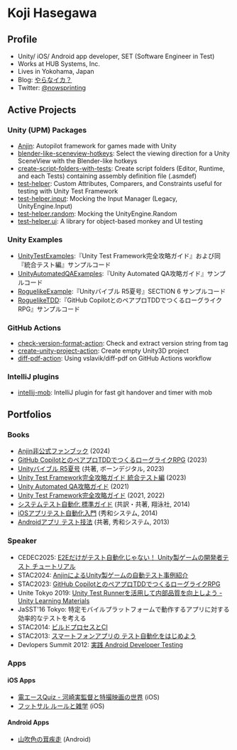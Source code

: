 # Koji Hasegawa



## Profile

- Unity/ iOS/ Android app developer, SET (Software Engineer in Test)
- Works at HUB Systems, Inc.
- Lives in Yokohama, Japan
- Blog: [やらなイカ？](https://www.nowsprinting.com/)
- Twitter: [@nowsprinting](https://twitter.com/nowsprinting)



## Active Projects

### Unity (UPM) Packages

- [Anjin](https://github.com/DeNA/Anjin): Autopilot framework for games made with Unity
- [blender-like-sceneview-hotkeys](https://github.com/nowsprinting/blender-like-sceneview-hotkeys): Select the viewing direction for a Unity SceneView with the Blender-like hotkeys
- [create-script-folders-with-tests](https://github.com/nowsprinting/create-script-folders-with-tests): Create script folders (Editor, Runtime, and each Tests) containing assembly definition file (.asmdef)
- [test-helper](https://github.com/nowsprinting/test-helper): Custom Attributes, Comparers, and Constraints useful for testing with Unity Test Framework
- [test-helper.input](https://github.com/nowsprinting/test-helper.input): Mocking the Input Manager (Legacy, UnityEngine.Input)
- [test-helper.random](https://github.com/nowsprinting/test-helper.random): Mocking the UnityEngine.Random
- [test-helper.ui](https://github.com/nowsprinting/test-helper.ui): A library for object-based monkey and UI testing


### Unity Examples

- [UnityTestExamples](https://github.com/nowsprinting/UnityTestExamples):『Unity Test Framework完全攻略ガイド』および同『統合テスト編』サンプルコード
- [UnityAutomatedQAExamples](https://github.com/nowsprinting/UnityAutomatedQAExamples):『Unity Automated QA攻略ガイド』サンプルコード
- [RoguelikeExample](https://github.com/nowsprinting/RoguelikeExample):『Unityバイブル R5夏号』SECTION 6 サンプルコード
- [RoguelikeTDD](https://github.com/nowsprinting/RoguelikeTDD):『GitHub CopilotとのペアプロTDDでつくるローグライクRPG』サンプルコード


### GitHub Actions

- [check-version-format-action](https://github.com/nowsprinting/check-version-format-action): Check and extract version string from tag
- [create-unity-project-action](https://github.com/nowsprinting/create-unity-project-action): Create empty Unity3D project
- [diff-pdf-action](https://github.com/nowsprinting/diff-pdf-action): Using vslavik/diff-pdf on GitHub Actions workflow


### IntelliJ plugins

- [intellij-mob](https://github.com/remotemobprogramming/intellij-mob): IntelliJ plugin for fast git handover and timer with mob



## Portfolios

### Books

- [Anjin非公式ファンブック](https://ikagoya.booth.pm/items/5967097) (2024)
- [GitHub CopilotとのペアプロTDDでつくるローグライクRPG](https://ikagoya.booth.pm/items/5372853) (2023)
- [Unityバイブル R5夏号](https://amzn.to/3rPYpmY) (共著, ボーンデジタル, 2023)
- [Unity Test Framework完全攻略ガイド 統合テスト編](https://ikagoya.booth.pm/items/4807367) (2023)
- [Unity Automated QA攻略ガイド](https://ikagoya.booth.pm/items/3534629) (2021)
- [Unity Test Framework完全攻略ガイド](https://ikagoya.booth.pm/items/3139036) (2021, 2022)
- [システムテスト自動化 標準ガイド](https://amzn.to/2XkTZlo) (共訳・共著, 翔泳社, 2014)
- [iOSアプリテスト自動化入門](https://amzn.to/2X8VUt2) (秀和システム, 2014)
- [Androidアプリ テスト技法](https://amzn.to/3bKFSeh) (共著, 秀和システム, 2013)


### Speaker

- CEDEC2025: [E2Eだけがテスト自動化じゃない！ Unity製ゲームの開発者テスト チュートリアル](https://docs.google.com/presentation/d/e/2PACX-1vR3rVOJQQVNHiBtpxoukxdqWXSp4RIqqGkA4LepXwRK4kEp9GUd-ycgdLvUhBCAR-0p6Yw5wWkp21Ea/pub?start=false&loop=false&delayms=3000)
- STAC2024: [AnjinによるUnity製ゲームの自動テスト事例紹介](https://docs.google.com/presentation/d/e/2PACX-1vQNIotSOgzM60aGMInfGSs-TtsiZX4TZhZfF9cl17Q_a0-EiUm06QW-rgRc4GULGcWWhRAya3KIDyvc/pub?start=false&loop=false&delayms=3000)
- STAC2023: [GitHub CopilotとのペアプロTDDでつくるローグライクRPG](https://docs.google.com/presentation/d/e/2PACX-1vSfUJYohfoC7xrDN8blp0V79JhgWhUAG1_XG7w8jgA62PesT7WAGcNfgKkalsCl_dHnOoARNzWY5TmL/pub?start=false&loop=false&delayms=3000)
- Unite Tokyo 2019: [Unity Test Runnerを活用して内部品質を向上しよう - Unity Learning Materials](https://learning.unity3d.jp/3300/)
- JaSST'16 Tokyo: 特定モバイルプラットフォームで動作するアプリに対する効率的なテストを考える
- STAC2014: [ビルドプロセスとCI](https://www.slideshare.net/nowsprinting/ci-stac2014)
- STAC2013: [スマートフォンアプリの テスト自動化をはじめよう](https://www.slideshare.net/nowsprinting/starcon2013-mobile-testautomationkeynote6)
- Devlopers Summit 2012: [実践 Android Developer Testing](https://www.slideshare.net/ussy/android-developertesting)


### Apps

#### iOS Apps

- [電エースQuiz - 河崎実監督と特撮映画の世界](https://apps.apple.com/jp/app/id528698814) (iOS)
- [フットサル ルールと雑学](https://apps.apple.com/jp/app/id512031516) (iOS)

#### Android Apps

- [山吹色の茸疾走](https://play.google.com/store/apps/details?id=com.nowsprinting.sunlightyellowmushroom) (Android)
